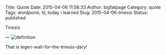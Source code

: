 Title: Quote
Date: 2015-04-06 11:58:33
Author: bigfatpage
Category: quote
Tags: wordporm, til, today i learned
Slug: 2015-04-06-tmesis
Status: published

Tmesis

&mdash; ![definition](https://beckisbookblog.files.wordpress.com/2015/01/tmesis1.jpg)

That is legen-wait-for-the-tmesis-dary!
